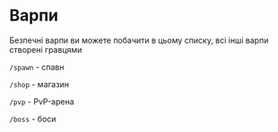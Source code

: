# Варпи

Безпечні варпи ви можете побачити в цьому списку, всі інші варпи створені гравцями

`/spawn` - спавн

`/shop` - магазин&#x20;

`/pvp` - PvP-арена&#x20;

`/boss` - боси
